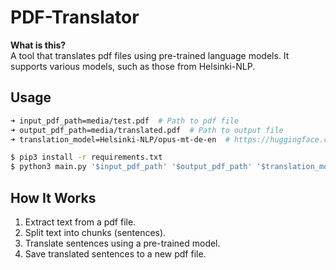 # PDF-Translator

**What is this?**  
A tool that translates pdf files using pre-trained language models. It supports various models, such as those from Helsinki-NLP.

## Usage

```bash
➜ input_pdf_path=media/test.pdf  # Path to pdf file
➜ output_pdf_path=media/translated.pdf  # Path to output file
➜ translation_model=Helsinki-NLP/opus-mt-de-en  # https://huggingface.co/Helsinki-NLP

$ pip3 install -r requirements.txt
$ python3 main.py '$input_pdf_path' '$output_pdf_path' '$translation_model'
```

## How It Works

1. Extract text from a pdf file.
2. Split text into chunks (sentences).
3. Translate sentences using a pre-trained model.
4. Save translated sentences to a new pdf file.
